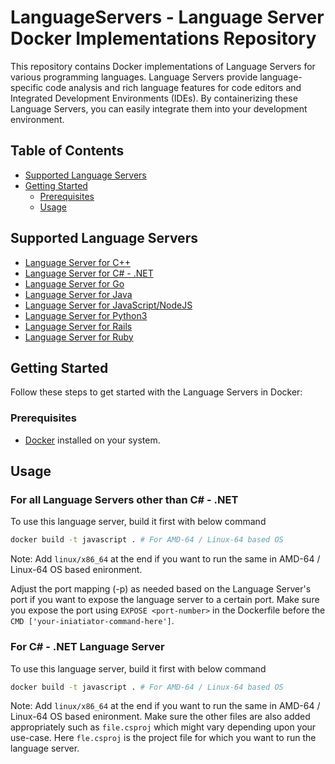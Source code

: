 # LanguageServers - Language Server Docker Implementations Repository

This repository contains Docker implementations of Language Servers for various programming languages. Language Servers provide language-specific code analysis and rich language features for code editors and Integrated Development Environments (IDEs). By containerizing these Language Servers, you can easily integrate them into your development environment.

## Table of Contents

- [Supported Language Servers](#supported-language-servers)
- [Getting Started](#getting-started)
  - [Prerequisites](#prerequisites)
  - [Usage](#usage)

## Supported Language Servers

- [Language Server for C++](https://github.com/sandeshsalunkhegh/LanguageServers/tree/main/CPP)
- [Language Server for C# - .NET](https://github.com/sandeshsalunkhegh/LanguageServers/tree/main/CSharp)
- [Language Server for Go](https://github.com/sandeshsalunkhegh/LanguageServers/tree/main/Go)
- [Language Server for Java](https://github.com/sandeshsalunkhegh/LanguageServers/tree/main/Java)
- [Language Server for JavaScript/NodeJS](https://github.com/sandeshsalunkhegh/LanguageServers/tree/main/JavaScript)
- [Language Server for Python3](https://github.com/sandeshsalunkhegh/LanguageServers/tree/main/Python3)
- [Language Server for Rails](https://github.com/sandeshsalunkhegh/LanguageServers/tree/main/Rails)
- [Language Server for Ruby](https://github.com/sandeshsalunkhegh/LanguageServers/tree/main/Ruby)

## Getting Started

Follow these steps to get started with the Language Servers in Docker:

### Prerequisites

- [Docker](https://docs.docker.com/get-docker/) installed on your system.

## Usage

### For all Language Servers other than C# - .NET

To use this language server, build it first with below command
```bash
docker build -t javascript . # For AMD-64 / Linux-64 based OS
```
Note: Add `linux/x86_64` at the end if you want to run the same in AMD-64 / Linux-64 OS based enironment.

Adjust the port mapping (-p) as needed based on the Language Server's port if you want to expose the language server to a certain port.
Make sure you expose the port using `EXPOSE <port-number>` in the Dockerfile before the `CMD ['your-iniatiator-command-here']`.

### For C# - .NET Language Server

To use this language server, build it first with below command
```bash
docker build -t javascript . # For AMD-64 / Linux-64 based OS
```
Note: Add `linux/x86_64` at the end if you want to run the same in AMD-64 / Linux-64 OS based enironment.
Make sure the other files are also added appropriately such as `file.csproj` which might vary depending upon your use-case.
Here `fle.csproj` is the project file for which you want to run the language server.

